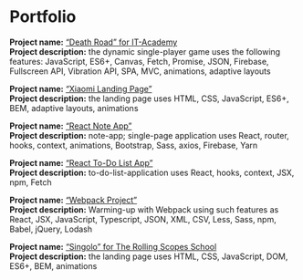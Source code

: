 # Portfolio

**Project name:** [“Death Road” for IT-Academy](https://github.com/orangetomato/Death-Road)  
**Project description:** the dynamic single-player game uses the following features: JavaScript, ES6+, Canvas, Fetch, Promise, JSON, Firebase, Fullscreen API, Vibration API, SPA, MVC, animations, adaptive layouts

**Project name:** [“Xiaomi Landing Page”](https://github.com/orangetomato/Xiaomi)  
**Project description:** the landing page uses HTML, CSS, JavaScript, ES6+, BEM, adaptive layouts, animations

**Project name:** [“React Note App”](https://github.com/orangetomato/react-note-app)  
**Project description:** note-app; single-page application uses React, router, hooks, context, animations, Bootstrap, Sass, axios, Firebase, Yarn

**Project name:** [“React To-Do List App”](https://github.com/orangetomato/react-to-do-list-app)  
**Project description:** to-do-list-application uses React, hooks, context, JSX, npm, Fetch

**Project name:** [“Webpack Project”](https://github.com/orangetomato/webpack-project)  
**Project description:** Warming-up with Webpack using such features as React, JSX, JavaScript, Typescript, JSON, XML, CSV, Less, Sass, npm, Babel, jQuery, Lodash

**Project name:** [“Singolo” for The Rolling Scopes School](https://github.com/orangetomato/singolo-landing)  
**Project description:** the landing page uses HTML, CSS, JavaScript, DOM, ES6+, BEM, animations
